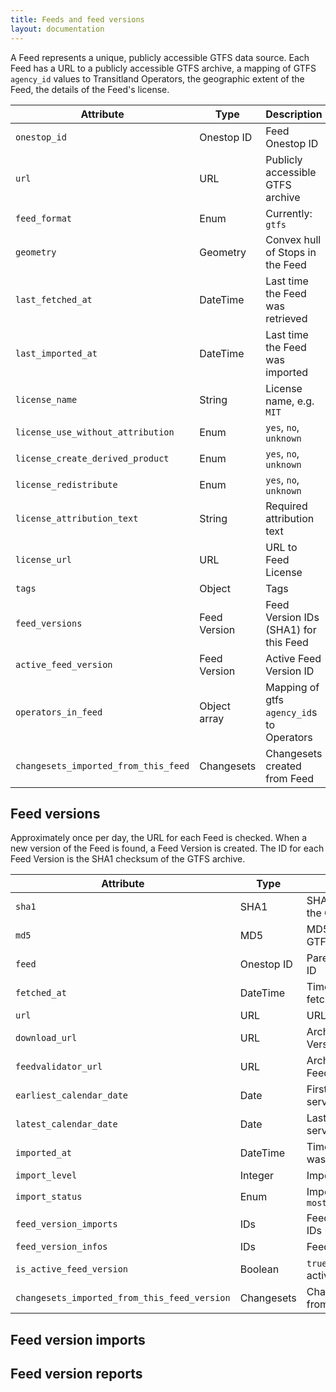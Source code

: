 ```yaml
---
title: Feeds and feed versions
layout: documentation
---
```


A Feed represents a unique, publicly accessible GTFS data source. Each Feed has a URL to a publicly accessible GTFS archive, a mapping of GTFS `agency_id` values to Transitland Operators, the geographic extent of the Feed, the details of the Feed's license.

| Attribute             | Type         | Description                      |
|-----------------------|--------------|----------------------------------|
| `onestop_id`          | Onestop ID   | Feed Onestop ID                  |
| `url`                 | URL          | Publicly accessible GTFS archive |
| `feed_format`         | Enum         | Currently: `gtfs`                |
| `geometry`            | Geometry     | Convex hull of Stops in the Feed |
| `last_fetched_at`     | DateTime     | Last time the Feed was retrieved |
| `last_imported_at`    | DateTime     | Last time the Feed was imported  |
| `license_name`                       | String     | License name, e.g. `MIT`  |
| `license_use_without_attribution`    | Enum       | `yes`, `no`, `unknown`    |
| `license_create_derived_product`     | Enum       | `yes`, `no`, `unknown`    |
| `license_redistribute`               | Enum       | `yes`, `no`, `unknown`    |
| `license_attribution_text`           | String     | Required attribution text |
| `license_url`                        | URL        | URL to Feed License       |
| `tags`                | Object       | Tags |
| `feed_versions`       | Feed Version | Feed Version IDs (SHA1) for this Feed |
| `active_feed_version` | Feed Version | Active Feed Version ID              |
| `operators_in_feed`   | Object array | Mapping of gtfs `agency_id`s to Operators |
| `changesets_imported_from_this_feed` | Changesets | Changesets created from Feed |

## Feed versions

Approximately once per day, the URL for each Feed is checked. When a new version of the Feed is found, a Feed Version is created. The ID for each Feed Version is the SHA1 checksum of the GTFS archive.

| Attribute             | Type         | Description                       |
|-----------------------|--------------|-----------------------------------|
| `sha1`                | SHA1         | SHA1 checksum of the GTFS archive |
| `md5`                 | MD5          | MD5 checksum of GTFS archive      |
| `feed`                | Onestop ID   | Parent Feed Onestop ID            |
| `fetched_at`          | DateTime     | Time was originally fetched       |
| `url`                 | URL          | URL when fetched                  |
| `download_url`        | URL          | Archived copy of Feed Version, if allowed |
| `feedvalidator_url`   | URL          | Archived Google FeedValidator report |
| `earliest_calendar_date` | Date      | First day of scheduled service    |
| `latest_calendar_date` | Date        | Last day of scheduled service     |
| `imported_at`         | DateTime     | Time Feed Version was imported    |
| `import_level`        | Integer      | Import level (0-4)                |
| `import_status`       | Enum         | Import status, e.g. `most_recent_succeeded` |
| `feed_version_imports`| IDs          | Feed Version Import IDs           |
| `feed_version_infos`  | IDs          | Feed Version Info IDs             |
| `is_active_feed_version` | Boolean   | `true` if Feed Version is active  |
| `changesets_imported_from_this_feed_version` | Changesets | Changesets created from Feed Version |

## Feed version imports

## Feed version reports

